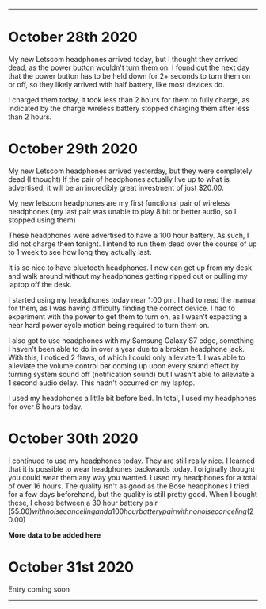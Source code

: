 
***

# October 28th 2020

My new Letscom headphones arrived today, but I thought they arrived dead, as the power button wouldn't turn them on. I found out the next day that the power button has to be held down for 2+ seconds to turn them on or off, so they likely arrived with half battery, like most devices do.

I charged them today, it took less than 2 hours for them to fully charge, as indicated by the charge wireless battery stopped charging them after less than 2 hours.

# October 29th 2020

My new Letscom headphones arrived yesterday, but they were completely dead (I thought) If the pair of headphones actually live up to what is advertised, it will be an incredibly great investment of just $20.00.

My new letscom headphones are my first functional pair of wireless headphones (my last pair was unable to play 8 bit or better audio, so I stopped using them) 

These headphones were advertised to have a 100 hour battery. As such, I did not charge them tonight. I intend to run them dead over the course of up to 1 week to see how long they actually last.

It is so nice to have bluetooth headphones. I now can get up from my desk and walk around without my headphones getting ripped out or pulling my laptop off the desk.

I started using my headphones today near 1:00 pm. I had to read the manual for them, as I was having difficulty finding the correct device. I had to experiment with the power to get them to turn on, as I wasn't expecting a near hard power cycle motion being required to turn them on.

I also got to use headphones with my Samsung Galaxy S7 edge, something I haven't been able to do in over a year due to a broken headphone jack. With this, I noticed 2 flaws, of which I could only alleviate 1. I was able to alleviate the volume control bar coming up upon every sound effect by turning system sound off (notification sound) but I wasn't able to alleviate a 1 second audio delay. This hadn't occurred on my laptop.

I used my headphones a little bit before bed. In total, I used my headphones for over 6 hours today.

# October 30th 2020

I continued to use my headphones today. They are still really nice. I learned that it is possible to wear headphones backwards today. I originally thought you could wear them any way you wanted. I used my headphones for a total of over 16 hours. The quality isn't as good as the Bose headphones I tried for a few days beforehand, but the quality is still pretty good. When I bought these, I chose between a 30 hour battery pair ($55.00) with noise canceling and a 100 hour battery pair with no noise canceling ($20.00)

**More data to be added here**

# October 31st 2020

Entry coming soon

***
